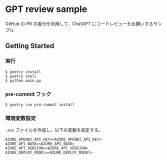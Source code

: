 # GPT review sample

GitHub の PR の差分を利用して、ChatGPT にコードレビューをお願いするサンプル

## Getting Started

### 実行

```console
$ poetry install
$ poetry shell
$ python main.py
```

### pre-commit フック

```console
$ poetry run pre-commit install
```

### 環境変数設定

`.env` ファイルを作成し、以下の変数を設定する。

```text:.env
AZURE_OPENAI_API_KEY=<AZURE_OPENAI_API_KEY>
AZURE_API_BASE=<AZURE_API_BASE>
AZURE_API_VERSION=<AZURE_API_VERSION>
AZURE_DEPLOY_MODEl=<AZURE_DEPLOY_MODEl>
```
